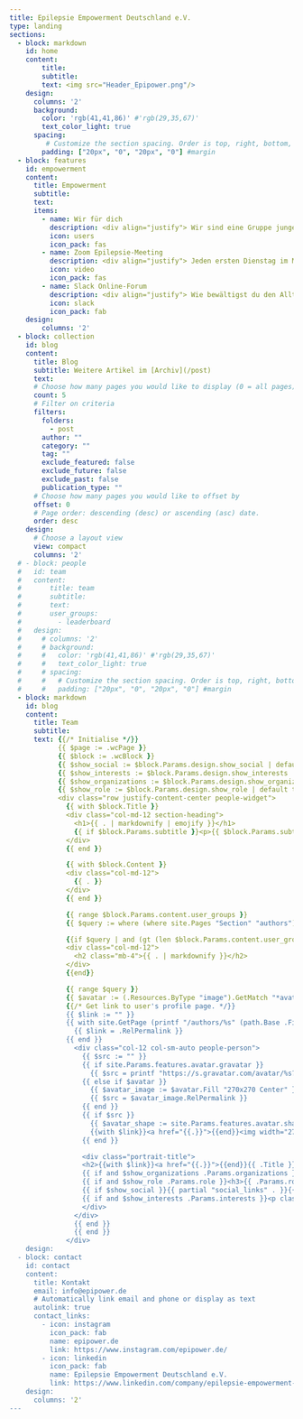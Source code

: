 ```yaml
---
title: Epilepsie Empowerment Deutschland e.V.
type: landing
sections:
  - block: markdown
    id: home
    content:
        title:
        subtitle:
        text: <img src="Header_Epipower.png"/>
    design:
      columns: '2'
      background:
        color: 'rgb(41,41,86)' #'rgb(29,35,67)'
        text_color_light: true
      spacing:
         # Customize the section spacing. Order is top, right, bottom, left.
        padding: ["20px", "0", "20px", "0"] #margin
  - block: features
    id: empowerment
    content:
      title: Empowerment
      subtitle:
      text:
      items:
        - name: Wir für dich
          description: <div align="justify"> Wir sind eine Gruppe junger Menschen, die alle von Epilepsie betroffen sind. Wir kümmern uns um den Ausbau von digitalen Selbsthilfeangeboten und vernetzen Menschen. Darüberhinaus arbeiten wir mit anderen Organisationen auf (inter-)nationaler zusammen, sprechen mit Vertretern der Krankenkassen, der Pharmaindustrie oder dem Gesetzgeber. Wir vertreten also deine und gleichzeitig unsere Interessen.</div>
          icon: users
          icon_pack: fas
        - name: Zoom Epilepsie-Meeting
          description: <div align="justify"> Jeden ersten Dienstag im Monat starten wir ein Zoom-Meeting für Menschen, die von Epilepsie betroffen sind. Nach einem Impulsvortag über etwas Aktuelles aus der Epilepsie tauschen sich die Teilnehmer anschließend zu verschiedenen Themen aus, spezifisch zur Epilepsie aber auch Privates. Es geht also ganz locker zu. Du hast Interesse? Dann melde dich einfach <a href="mailto:info@epipower.de">hier</a> und du bekommst regelmäßig die Zugangsdaten per Mail.</div>
          icon: video
          icon_pack: fas
        - name: Slack Online-Forum
          description: <div align="justify"> Wie bewältigst du den Alltag mit deiner Epilepsie? Bist du zufrieden mit deiner Therapie? Kennst du andere Menschen, die von Epilepsie betroffen sind? Wir bieten dir eine Community zum Fragen stellen, Vernetzen und zum sich gegenseitig Austauschen. Akutell haben wir hierfür ein Online-Forum auf Slack erstellt. Melde dich einfach <a href="mailto:info@epipower.de">hier</a>, wenn du dabei sein möchtest und wir lassen dir zeitnah einen Einladungslink zukommen. </div>
          icon: slack
          icon_pack: fab
    design:
        columns: '2'
  - block: collection
    id: blog
    content:
      title: Blog
      subtitle: Weitere Artikel im [Archiv](/post)
      text:
      # Choose how many pages you would like to display (0 = all pages)
      count: 5
      # Filter on criteria
      filters:
        folders:
          - post
        author: ""
        category: ""
        tag: ""
        exclude_featured: false
        exclude_future: false
        exclude_past: false
        publication_type: ""
      # Choose how many pages you would like to offset by
      offset: 0
      # Page order: descending (desc) or ascending (asc) date.
      order: desc
    design:
      # Choose a layout view
      view: compact
      columns: '2'
  # - block: people
  #   id: team
  #   content:
  #       title: team
  #       subtitle:
  #       text:
  #       user_groups:
  #         - leaderboard
  #   design:
  #     # columns: '2'
  #     # background:
  #     #   color: 'rgb(41,41,86)' #'rgb(29,35,67)'
  #     #   text_color_light: true
  #     # spacing:
  #     #   # Customize the section spacing. Order is top, right, bottom, left.
  #     #   padding: ["20px", "0", "20px", "0"] #margin
  - block: markdown
    id: blog
    content:
      title: Team
      subtitle:
      text: {{/* Initialise */}}
            {{ $page := .wcPage }}
            {{ $block := .wcBlock }}
            {{ $show_social := $block.Params.design.show_social | default false }}
            {{ $show_interests := $block.Params.design.show_interests | default true }}
            {{ $show_organizations := $block.Params.design.show_organizations | default false }}
            {{ $show_role := $block.Params.design.show_role | default true }}
            <div class="row justify-content-center people-widget">
              {{ with $block.Title }}
              <div class="col-md-12 section-heading">
                <h1>{{ . | markdownify | emojify }}</h1>
                {{ if $block.Params.subtitle }}<p>{{ $block.Params.subtitle | markdownify | emojify }}</p>{{ end }}
              </div>
              {{ end }}

              {{ with $block.Content }}
              <div class="col-md-12">
                {{ . }}
              </div>
              {{ end }}

              {{ range $block.Params.content.user_groups }}
              {{ $query := where (where site.Pages "Section" "authors") ".Params.user_groups" "intersect" (slice .) }}

              {{if $query | and (gt (len $block.Params.content.user_groups) 1) }}
              <div class="col-md-12">
                <h2 class="mb-4">{{ . | markdownify }}</h2>
              </div>
              {{end}}

              {{ range $query }}
              {{ $avatar := (.Resources.ByType "image").GetMatch "*avatar*" }}
              {{/* Get link to user's profile page. */}}
              {{ $link := "" }}
              {{ with site.GetPage (printf "/authors/%s" (path.Base .File.Dir)) }}
                {{ $link = .RelPermalink }}
              {{ end }}
                <div class="col-12 col-sm-auto people-person">
                  {{ $src := "" }}
                  {{ if site.Params.features.avatar.gravatar }}
                    {{ $src = printf "https://s.gravatar.com/avatar/%s?s=150" (md5 .Params.email) }}
                  {{ else if $avatar }}
                    {{ $avatar_image := $avatar.Fill "270x270 Center" }}
                    {{ $src = $avatar_image.RelPermalink }}
                  {{ end }}
                  {{ if $src }}
                    {{ $avatar_shape := site.Params.features.avatar.shape | default "circle" }}
                    {{with $link}}<a href="{{.}}">{{end}}<img width="270" height="270" loading="lazy" class="avatar {{if eq $avatar_shape "square"}}avatar-square{{else}}avatar-circle{{end}}" src="{{ $src }}" alt="Avatar">{{if $link}}</a>{{end}}
                  {{ end }}

                  <div class="portrait-title">
                  <h2>{{with $link}}<a href="{{.}}">{{end}}{{ .Title }}{{if $link}}</a>{{end}}</h2>
                  {{ if and $show_organizations .Params.organizations }}{{ range .Params.organizations }}<h3>{{ .name }}</h3>{{ end }}{{ end }}
                  {{ if and $show_role .Params.role }}<h3>{{ .Params.role | markdownify | emojify }}</h3>{{ end }}
                  {{ if $show_social }}{{ partial "social_links" . }}{{ end }}
                  {{ if and $show_interests .Params.interests }}<p class="people-interests">{{ delimit .Params.interests ", " | markdownify | emojify }}</p>{{ end }}
                  </div>
                </div>
                {{ end }}
                {{ end }}
              </div>
    design:
  - block: contact
    id: contact
    content:
      title: Kontakt
      email: info@epipower.de
      # Automatically link email and phone or display as text
      autolink: true
      contact_links:
        - icon: instagram
          icon_pack: fab
          name: epipower.de
          link: https://www.instagram.com/epipower.de/
        - icon: linkedin
          icon_pack: fab
          name: Epilepsie Empowerment Deutschland e.V.
          link: https://www.linkedin.com/company/epilepsie-empowerment-deutschland-e-v/
    design:
      columns: '2'
---
```

